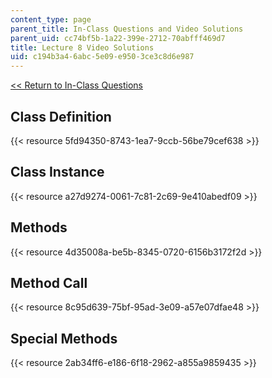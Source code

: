 ```yaml
---
content_type: page
parent_title: In-Class Questions and Video Solutions
parent_uid: cc74bf5b-1a22-399e-2712-70abfff469d7
title: Lecture 8 Video Solutions
uid: c194b3a4-6abc-5e09-e950-3ce3c8d6e987
---
```


[<< Return to In-Class Questions](http://ocw2.mit.edu/courses/electrical-engineering-and-computer-science/6-0001-introduction-to-computer-science-and-programming-in-python-fall-2016/in-class-questions-and-video-solutions/)

Class Definition
----------------

{{< resource 5fd94350-8743-1ea7-9ccb-56be79cef638 >}}

Class Instance
--------------

{{< resource a27d9274-0061-7c81-2c69-9e410abedf09 >}}

Methods
-------

{{< resource 4d35008a-be5b-8345-0720-6156b3172f2d >}}

Method Call
-----------

{{< resource 8c95d639-75bf-95ad-3e09-a57e07dfae48 >}}

Special Methods
---------------

{{< resource 2ab34ff6-e186-6f18-2962-a855a9859435 >}}